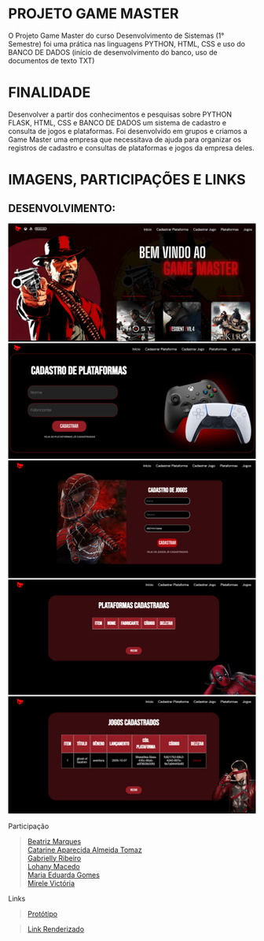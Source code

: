 # PROJETO GAME MASTER
O Projeto Game Master do curso Desenvolvimento de Sistemas (1° Semestre) foi uma prática nas linguagens PYTHON, HTML, CSS e uso do BANCO DE DADOS (início de desenvolvimento do banco, uso de documentos de texto TXT)

# FINALIDADE
Desenvolver a partir dos conhecimentos e pesquisas sobre PYTHON FLASK, HTML, CSS e BANCO DE DADOS um sistema de cadastro e consulta de jogos e plataformas.
Foi desenvolvido em grupos e criamos a Game Master uma empresa que necessitava de ajuda para organizar os registros de cadastro e consultas de plataformas e jogos da empresa deles.

# IMAGENS, PARTICIPAÇÕES E LINKS

## DESENVOLVIMENTO:
![print telainicial](/static/assets/telainicial.png)
![print cad1](/static/assets/cad1.png)
![print cad2](/static/assets/cad2.png)
![print plataformas](/static/assets/plataformas.png)
![print jogos](/static/assets/jogos.png)



Participação
> [Beatriz Marques](https://github.com/biaamarquess)  
> [Catarine Aparecida Almeida Tomaz](https://github.com/tomazzcatarine)  
> [Gabrielly Ribeiro](https://github.com/GabySena)  
> [Lohany Macedo](https://github.com/Lohanyy17)  
> [Maria Eduarda Gomes](https://github.com/MariaGomesR)  
> [Mirele Victória](https://github.com/Mvictoria218)  

Links
> [Protótipo](https://www.canva.com/design/DAGSVuVnmig/JA-dVVySzawZ20hpRdKomQ/view?utm_content=DAGSVuVnmig&utm_campaign=designshare&utm_medium=link2&utm_source=uniquelinks&utlId=h0b891d2c06)

> [Link Renderizado](https://projeto-game-master.onrender.com)

